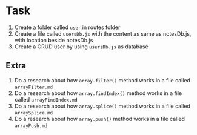 # Task
1. Create a folder called `user` in routes folder
2. Create a file called `usersDb.js` with the content as same as notesDb.js, with location beside notesDb.js
3. Create a CRUD user by using `usersDb.js` as database

## Extra
1. Do a research about how `array.filter()` method works in a file called `arrayFilter.md`
2. Do a research about how `array.findIndex()` method works in a file called `arrayFindIndex.md`
3. Do a research about how `array.splice()` method works in a file called `arraySplice.md`
4. Do a research about how `array.push()` method works in a file called `arrayPush.md`